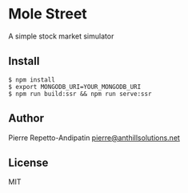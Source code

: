 # Mole Street
A simple stock market simulator

## Install

```
$ npm install
$ export MONGODB_URI=YOUR_MONGODB_URI
$ npm run build:ssr && npm run serve:ssr
```

## Author
Pierre Repetto-Andipatin <pierre@anthillsolutions.net>

## License
MIT